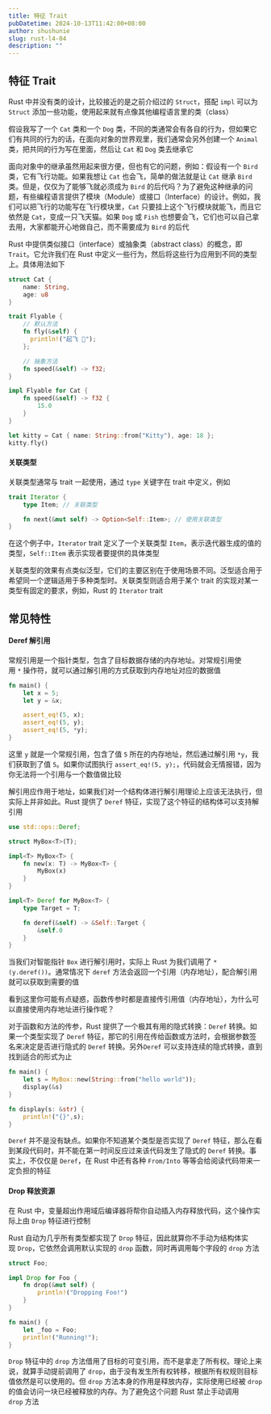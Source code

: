 ```yaml
---
title: 特征 Trait
pubDatetime: 2024-10-13T11:42:00+08:00
author: shushunie
slug: rust-l4-04
description: ""
---
```


## 特征 Trait

Rust 中并没有类的设计，比较接近的是之前介绍过的 `Struct`，搭配 `impl` 可以为 `Struct` 添加一些功能，使用起来就有点像其他编程语言里的类（class）

假设我写了一个 `Cat` 类和一个 `Dog` 类，不同的类通常会有各自的行为，但如果它们有共同的行为的话，在面向对象的世界观里，我们通常会另外创建一个 `Animal` 类，把共同的行为写在里面，然后让 `Cat` 和 `Dog` 类去继承它

面向对象中的继承虽然用起来很方便，但也有它的问题，例如：假设有一个 `Bird` 类，它有飞行功能。如果我想让 `Cat` 也会飞，简单的做法就是让 `Cat` 继承 `Bird` 类。但是，仅仅为了能够飞就必须成为 `Bird` 的后代吗？为了避免这种继承的问题，有些编程语言提供了模块（Module）或接口（Interface）的设计。例如，我们可以把飞行的功能写在飞行模块里，`Cat` 只要挂上这个飞行模块就能飞，而且它依然是 `Cat`，变成一只飞天猫。如果 `Dog` 或 `Fish` 也想要会飞，它们也可以自己拿去用，大家都能开心地做自己，而不需要成为 `Bird` 的后代

Rust 中提供类似接口（interface）或抽象类（abstract class）的概念，即 `Trait`。它允许我们在 Rust 中定义一些行为，然后将这些行为应用到不同的类型上。具体用法如下

```rust
struct Cat {
    name: String,
    age: u8
}

trait Flyable {
    // 默认方法
    fn fly(&self) {
      println!("起飞 🛫");
    };

    // 抽象方法
    fn speed(&self) -> f32;
}

impl Flyable for Cat {
    fn speed(&self) -> f32 {
        15.0
    }
}

let kitty = Cat { name: String::from("Kitty"), age: 18 };
kitty.fly()
```

#### 关联类型

关联类型通常与 trait 一起使用，通过 `type` 关键字在 trait 中定义，例如

```rust
trait Iterator {
    type Item; // 关联类型

    fn next(&mut self) -> Option<Self::Item>; // 使用关联类型
}

```

在这个例子中，`Iterator` trait 定义了一个关联类型 `Item`，表示迭代器生成的值的类型，`Self::Item` 表示实现者要提供的具体类型

关联类型的效果有点类似泛型，它们的主要区别在于使用场景不同。泛型适合用于希望同一个逻辑适用于多种类型时。关联类型则适合用于某个 trait 的实现对某一类型有固定的要求，例如，Rust 的 `Iterator` trait

## 常见特性

#### Deref 解引用

常规引用是一个指针类型，包含了目标数据存储的内存地址。对常规引用使用 `*` 操作符，就可以通过解引用的方式获取到内存地址对应的数据值

```rust
fn main() {
    let x = 5;
    let y = &x;

    assert_eq!(5, x);
    assert_eq!(5, y);
    assert_eq!(5, *y);
}
```

这里 `y` 就是一个常规引用，包含了值 `5` 所在的内存地址，然后通过解引用 `*y`，我们获取到了值 `5`。如果你试图执行 `assert_eq!(5, y);`，代码就会无情报错，因为你无法将一个引用与一个数值做比较

解引用应作用于地址，如果我们对一个结构体进行解引用理论上应该无法执行，但实际上并非如此。Rust 提供了 `Deref` 特征，实现了这个特征的结构体可以支持解引用

```rust
use std::ops::Deref;

struct MyBox<T>(T);

impl<T> MyBox<T> {
    fn new(x: T) -> MyBox<T> {
        MyBox(x)
    }
}

impl<T> Deref for MyBox<T> {
    type Target = T;

    fn deref(&self) -> &Self::Target {
        &self.0
    }
}
```

当我们对智能指针 `Box` 进行解引用时，实际上 Rust 为我们调用了 `*(y.deref())`。通常情况下 `deref` 方法会返回一个引用（内存地址），配合解引用就可以获取到需要的值

看到这里你可能有点疑惑，函数传参时都是直接传引用值（内存地址），为什么可以直接使用内存地址进行操作呢？

对于函数和方法的传参，Rust 提供了一个极其有用的隐式转换：`Deref` 转换。如果一个类型实现了 `Deref` 特征，那它的引用在传给函数或方法时，会根据参数签名来决定是否进行隐式的 `Deref` 转换。另外`Deref` 可以支持连续的隐式转换，直到找到适合的形式为止

```rust
fn main() {
    let s = MyBox::new(String::from("hello world"));
    display(&s)
}

fn display(s: &str) {
    println!("{}",s);
}
```

`Deref` 并不是没有缺点。如果你不知道某个类型是否实现了 `Deref` 特征，那么在看到某段代码时，并不能在第一时间反应过来该代码发生了隐式的 `Deref` 转换。事实上，不仅仅是 `Deref`，在 Rust 中还有各种 `From/Into` 等等会给阅读代码带来一定负担的特征

#### Drop 释放资源

在 Rust 中，变量超出作用域后编译器将帮你自动插入内存释放代码，这个操作实际上由 `Drop` 特征进行控制

Rust 自动为几乎所有类型都实现了 `Drop` 特征，因此就算你不手动为结构体实现 `Drop`，它依然会调用默认实现的 `drop` 函数，同时再调用每个字段的 `drop` 方法

```rust
struct Foo;

impl Drop for Foo {
    fn drop(&mut self) {
        println!("Dropping Foo!")
    }
}

fn main() {
    let _foo = Foo;
    println!("Running!");
}
```

`Drop` 特征中的 `drop` 方法借用了目标的可变引用，而不是拿走了所有权。理论上来说，就算手动提前调用了 `drop`，由于没有发生所有权转移，根据所有权规则目标值依然是可以使用的。但 `drop` 方法本身的作用是释放内存，实际使用已经被 `drop` 的值会访问一块已经被释放的内存。为了避免这个问题 Rust 禁止手动调用 `drop` 方法
